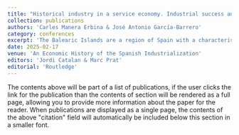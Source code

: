 ```yaml
---
title: "Historical industry in a service economy. Industrial success and export vocation of the footwear districts: the Mallorca island as a model"
collection: publications
authors: 'Carles Manera Erbina & José Antonio García-Barrero'
category: conferences
excerpt: 'The Balearic Islands are a region of Spain with a characteristic that defines it in the economic panorama: it is a leader in mass tourism within the framework of the European Union. With a census population of 1.2 million inhabitants in 2024, the islands receive about 16 million tourists per year (the data is from 2023): more than 20% of all tourism that arrives in Spain. Therefore, we are facing one of the most important economies in mature tourism services, one of the most potent tourist archipelagos in the world. With clear business pioneering, Spain's most prominent hotel companies are firms based in the Balearic Islands, which forged their capital from other productive sectors. It, however, infers significant ecological externalities derived from this development model: demographic over-saturation, enormous consumption of natural capital and socio-cultural dislocations, as clear exponents of the other side of economic growth. In this context, the work presents the importance of the historical industrial trajectory in the Balearic Islands. It emphasizes, above all, the resistance capacity of footwear in the current economic structure of the Balearic Islands due to its historical ability to work with external markets and adapt to demand requirements. '
date: 2025-02-17
venue: 'An Economic History of the Spanish Industrialization'
editors: 'Jordi Catalan & Marc Prat'
editorial: 'Routledge'
---
```


The contents above will be part of a list of publications, if the user clicks the link for the publication than the contents of section will be rendered as a full page, allowing you to provide more information about the paper for the reader. When publications are displayed as a single page, the contents of the above "citation" field will automatically be included below this section in a smaller font.
